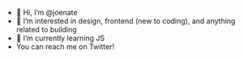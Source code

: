 - 👋 Hi, I’m @joenate
- 👀 I’m interested in design, frontend (new to coding), and anything related to building
- 🌱 I’m currently learning JS
- You can reach me on Twitter!

<!---
joenate/joenate is a ✨ special ✨ repository because its `README.md` (this file) appears on your GitHub profile.
You can click the Preview link to take a look at your changes.
--->
